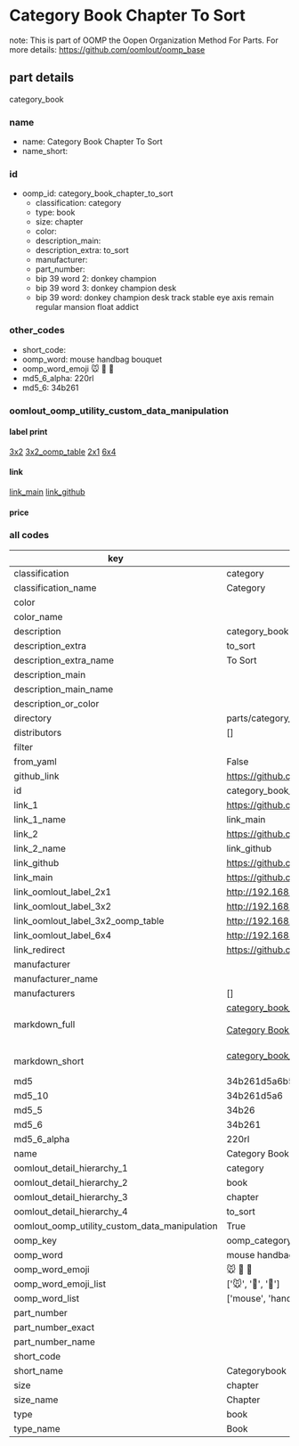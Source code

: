 # Category Book Chapter To Sort  

note: This is part of OOMP the Oopen Organization Method For Parts. For more details: https://github.com/oomlout/oomp_base

##  part details
  



category_book



### name
* name: Category Book Chapter To Sort
* name_short: 
### id
* oomp_id: category_book_chapter_to_sort
  * classification: category
  * type: book
  * size: chapter
  * color: 
  * description_main: 
  * description_extra: to_sort
  * manufacturer: 
  * part_number: 
  * bip 39 word 2: donkey champion
  * bip 39 word 3: donkey champion desk
  * bip 39 word: donkey champion desk track stable eye axis remain regular mansion float addict

### other_codes
* short_code: 
* oomp_word: mouse handbag bouquet
* oomp_word_emoji :mouse: :handbag: :bouquet:
* md5_6_alpha: 220rl
* md5_6: 34b261






### oomlout_oomp_utility_custom_data_manipulation
#### label print
[3x2](http://192.168.1.245:1112/?label=oomp%20220rl)
[3x2_oomp_table](http://192.168.1.108:1112/?label=oomp%20220rl)
[2x1](http://192.168.1.242:1112/?label=oomp%20220rl)
[6x4](http://192.168.1.55:1112/?label=oomp%20220rl)    

#### link

[link_main](https://github.com/oomlout/oomlout_oomp_version_1_messy/tree/main/parts/category_book_chapter_to_sort) [link_github](https://github.com/oomlout/oomlout_oomp_version_1_messy/tree/main/parts/category_book_chapter_to_sort)                             

#### price







### all codes 
| key | value |  
| --- | --- |  
| classification | category |  
| classification_name | Category |  
| color |  |  
| color_name |  |  
| description | category_book |  
| description_extra | to_sort |  
| description_extra_name | To Sort |  
| description_main |  |  
| description_main_name |  |  
| description_or_color |   |  
| directory | parts/category_book_chapter_to_sort |  
| distributors | [] |  
| filter |  |  
| from_yaml | False |  
| github_link | https://github.com/oomlout/oomlout_oomp_part_src/tree/main/parts/category_book_chapter_to_sort |  
| id | category_book_chapter_to_sort |  
| link_1 | https://github.com/oomlout/oomlout_oomp_version_1_messy/tree/main/parts/category_book_chapter_to_sort |  
| link_1_name | link_main |  
| link_2 | https://github.com/oomlout/oomlout_oomp_version_1_messy/tree/main/parts/category_book_chapter_to_sort |  
| link_2_name | link_github |  
| link_github | https://github.com/oomlout/oomlout_oomp_version_1_messy/tree/main/parts/category_book_chapter_to_sort |  
| link_main | https://github.com/oomlout/oomlout_oomp_version_1_messy/tree/main/parts/category_book_chapter_to_sort |  
| link_oomlout_label_2x1 | http://192.168.1.242:1112/?label=oomp%20220rl |  
| link_oomlout_label_3x2 | http://192.168.1.245:1112/?label=oomp%20220rl |  
| link_oomlout_label_3x2_oomp_table | http://192.168.1.108:1112/?label=oomp%20220rl |  
| link_oomlout_label_6x4 | http://192.168.1.55:1112/?label=oomp%20220rl |  
| link_redirect | https://github.com/oomlout/oomlout_oomp_version_1_messy/tree/main/parts/category_book_chapter_to_sort |  
| manufacturer |  |  
| manufacturer_name |  |  
| manufacturers | [] |  
| markdown_full | [category_book_chapter_to_sort](none)<br>[](none)<br>[Category Book Chapter To Sort](none)<br><br> |  
| markdown_short | [category_book_chapter_to_sort](none)<br><br> |  
| md5 | 34b261d5a6b5821d44e9ee6877c98209 |  
| md5_10 | 34b261d5a6 |  
| md5_5 | 34b26 |  
| md5_6 | 34b261 |  
| md5_6_alpha | 220rl |  
| name | Category Book Chapter To Sort |  
| oomlout_detail_hierarchy_1 | category |  
| oomlout_detail_hierarchy_2 | book |  
| oomlout_detail_hierarchy_3 | chapter |  
| oomlout_detail_hierarchy_4 | to_sort |  
| oomlout_oomp_utility_custom_data_manipulation | True |  
| oomp_key | oomp_category_book_chapter_to_sort |  
| oomp_word | mouse handbag bouquet |  
| oomp_word_emoji | :mouse: :handbag: :bouquet: |  
| oomp_word_emoji_list | [':mouse:', ':handbag:', ':bouquet:'] |  
| oomp_word_list | ['mouse', 'handbag', 'bouquet'] |  
| part_number |  |  
| part_number_exact |  |  
| part_number_name |  |  
| short_code |  |  
| short_name | Categorybook |  
| size | chapter |  
| size_name | Chapter |  
| type | book |  
| type_name | Book |  

